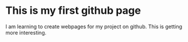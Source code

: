 # This is my first github page

I am learning to create webpages for my project on github.
This is getting more interesting.
